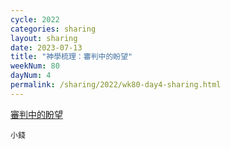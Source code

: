 ```yaml
---
cycle: 2022
categories: sharing
layout: sharing
date: 2023-07-13
title: "神學梳理：審判中的盼望"
weekNum: 80
dayNum: 4
permalink: /sharing/2022/wk80-day4-sharing.html
---
```

[審判中的盼望](https://eccseattle.github.io/media/sharing/2022/wk080/2023-07-13-bin.m4a)

`小錢`
